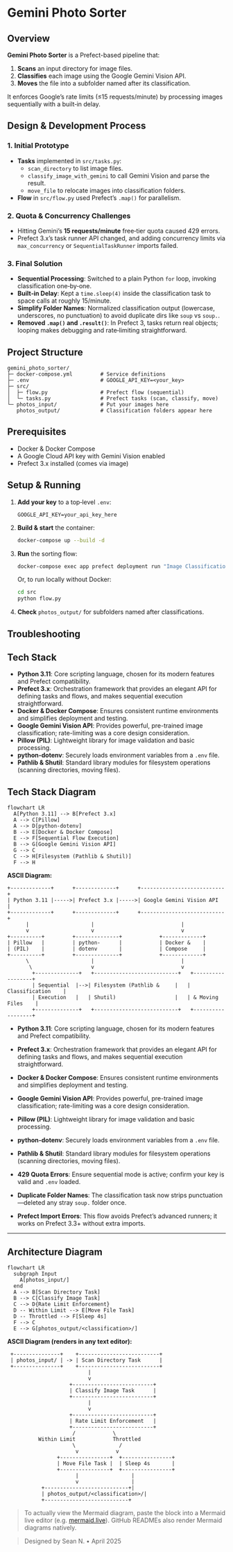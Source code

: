 # Gemini Photo Sorter

## Overview

**Gemini Photo Sorter** is a Prefect-based pipeline that:

1. **Scans** an input directory for image files.
2. **Classifies** each image using the Google Gemini Vision API.  
3. **Moves** the file into a subfolder named after its classification.

It enforces Google’s rate limits (≤15 requests/minute) by processing images sequentially with a built‑in delay.

## Design & Development Process

### 1. Initial Prototype
- **Tasks** implemented in `src/tasks.py`:  
  - `scan_directory` to list image files.  
  - `classify_image_with_gemini` to call Gemini Vision and parse the result.  
  - `move_file` to relocate images into classification folders.
- **Flow** in `src/flow.py` used Prefect’s `.map()` for parallelism.

### 2. Quota & Concurrency Challenges
- Hitting Gemini’s **15 requests/minute** free‑tier quota caused 429 errors.
- Prefect 3.x’s task runner API changed, and adding concurrency limits via `max_concurrency` or `SequentialTaskRunner` imports failed.

### 3. Final Solution
- **Sequential Processing**: Switched to a plain Python `for` loop, invoking classification one‐by‐one.
- **Built‑in Delay**: Kept a `time.sleep(4)` inside the classification task to space calls at roughly 15/minute.
- **Simplify Folder Names**: Normalized classification output (lowercase, underscores, no punctuation) to avoid duplicate dirs like `soup` vs `soup.`.
- **Removed `.map()` and `.result()`**: In Prefect 3, tasks return real objects; looping makes debugging and rate‑limiting straightforward.

## Project Structure

```
gemini_photo_sorter/
├─ docker-compose.yml         # Service definitions
├─ .env                       # GOOGLE_API_KEY=<your_key>
├─ src/
│  ├─ flow.py                 # Prefect flow (sequential)
│  └─ tasks.py                # Prefect tasks (scan, classify, move)
└─ photos_input/              # Put your images here
   photos_output/             # Classification folders appear here
```

## Prerequisites

- Docker & Docker Compose
- A Google Cloud API key with Gemini Vision enabled
- Prefect 3.x installed (comes via image)

## Setup & Running

1. **Add your key** to a top‑level `.env`:
   ```env
   GOOGLE_API_KEY=your_api_key_here
   ```

2. **Build & start** the container:
   ```bash
   docker-compose up --build -d
   ```

3. **Run** the sorting flow:
   ```bash
   docker-compose exec app prefect deployment run "Image Classification and Sorting Flow/sort-images"
   ```

   Or, to run locally without Docker:
   ```bash
   cd src
   python flow.py
   ```

4. **Check** `photos_output/` for subfolders named after classifications.

## Troubleshooting

## Tech Stack
- **Python 3.11**: Core scripting language, chosen for its modern features and Prefect compatibility.
- **Prefect 3.x**: Orchestration framework that provides an elegant API for defining tasks and flows, and makes sequential execution straightforward.
- **Docker & Docker Compose**: Ensures consistent runtime environments and simplifies deployment and testing.
- **Google Gemini Vision API**: Provides powerful, pre-trained image classification; rate-limiting was a core design consideration.
- **Pillow (PIL)**: Lightweight library for image validation and basic processing.
- **python-dotenv**: Securely loads environment variables from a `.env` file.
- **Pathlib & Shutil**: Standard library modules for filesystem operations (scanning directories, moving files).

## Tech Stack Diagram

```mermaid
flowchart LR
  A[Python 3.11] --> B[Prefect 3.x]
  A --> C[Pillow]
  A --> D[python-dotenv]
  B --> E[Docker & Docker Compose]
  E --> F[Sequential Flow Execution]
  B --> G[Google Gemini Vision API]
  G --> C
  C --> H[Filesystem (Pathlib & Shutil)]
  F --> H
```

**ASCII Diagram:**
```
+-------------+      +-------------+      +---------------------------+
| Python 3.11 |----->| Prefect 3.x |----->| Google Gemini Vision API   |
+-------------+      +-------------+      +---------------------------+
      |                    |                            |
      v                    v                            v
+----------+         +--------------+            +-------------+
| Pillow   |         | python-      |            | Docker &    |
| (PIL)    |         | dotenv       |            | Compose     |
+----------+         +--------------+            +-------------+
      \                    |                            |
       \                   v                            v
        +--------------+   +---------------------------+   +------------------+
        | Sequential  |-->| Filesystem (Pathlib &     |   | Classification    |
        | Execution   |   | Shutil)                   |   | & Moving Files    |
        +--------------+   +---------------------------+   +------------------+
```

- **Python 3.11**: Core scripting language, chosen for its modern features and Prefect compatibility.
- **Prefect 3.x**: Orchestration framework that provides an elegant API for defining tasks and flows, and makes sequential execution straightforward.
- **Docker & Docker Compose**: Ensures consistent runtime environments and simplifies deployment and testing.
- **Google Gemini Vision API**: Provides powerful, pre-trained image classification; rate-limiting was a core design consideration.
- **Pillow (PIL)**: Lightweight library for image validation and basic processing.
- **python-dotenv**: Securely loads environment variables from a `.env` file.
- **Pathlib & Shutil**: Standard library modules for filesystem operations (scanning directories, moving files).



- **429 Quota Errors**: Ensure sequential mode is active; confirm your key is valid and `.env` loaded.
- **Duplicate Folder Names**: The classification task now strips punctuation—deleted any stray `soup.` folder once.
- **Prefect Import Errors**: This flow avoids Prefect’s advanced runners; it works on Prefect 3.3+ without extra imports.

---

## Architecture Diagram

```mermaid
flowchart LR
  subgraph Input
    A[photos_input/]
  end
  A --> B[Scan Directory Task]
  B --> C[Classify Image Task]
  C --> D{Rate Limit Enforcement}
  D -- Within Limit --> E[Move File Task]
  D -- Throttled --> F[Sleep 4s]
  F --> C
  E --> G[photos_output/<classification>/]
```

**ASCII Diagram (renders in any text editor):**
```
 +---------------+    +--------------------------+
 | photos_input/ | -> | Scan Directory Task      |
 +---------------+    +--------------------------+
                          |
                          v
                    +--------------------------+
                    | Classify Image Task      |
                    +--------------------------+
                          |
                          v
                    +--------------------------+
                    | Rate Limit Enforcement   |
                    +--------------------------+
                     /            \
          Within Limit            Throttled
                     \              /
                      v            v
                +----------------+  +----------------+
                | Move File Task |  | Sleep 4s       |
                +----------------+  +----------------+
                      |                 |
                      v                 |
           +---------------------------+|
           | photos_output/<classification>/|
           +---------------------------+
 ```

> To actually view the Mermaid diagram, paste the block into a Mermaid live editor (e.g. [mermaid.live](https://mermaid.live)). GitHub READMEs also render Mermaid diagrams natively.

> Designed by Sean N. • April 2025

